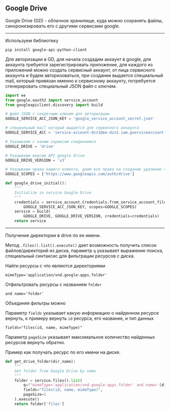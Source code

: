 Google Drive
---

Google Drive (GD) - облачное хранилище, куда можно сохранять файлы, 
синхронизировать его с другими сервисами google.

---

Используем библиотеку

    pip install google-api-python-client

Для авторизации в GD, для начала создадим аккаунт в google, для аккаунта требуется
зарегистрировать приложение, для каждого из приложений можно создать сервисный 
аккаунт, от лица сервисного аккаунта и будем авторизоваться, при создании выдается 
специальный mail, который привязан именно к сервисному аккаунту, потребуется
сгенерировать специальный JSON файл с ключем. 

```python
import ee
from google.oauth2 import service_account
from googleapiclient.discovery import build

# файл JSON с секретным ключем для авторизации
GOOGLE_SERVICE_ACC_JSON_KEY = 'google_service_account_secret.json'

# специальный mail который выдается для сервисного аккаунта
GOOGLE_SERVICE_ACC = 'service-account-dzz1@ee-dzz1.iam.gserviceaccount.com'

# Указываем с каким сервисом соединяемся
GOOGLE_DRIVE = 'drive'

# Указываем версию API google drive
GOOGLE_DRIVE_VERSION = 'v3'

# Указываем права нашего клиента, даем все права на создание удаление чтение
GOOGLE_SCOPES = ['https://www.googleapis.com/auth/drive']

def google_drive_initial():
    """
    Initialize in service Google Drive
    """
    credentials = service_account.Credentials.from_service_account_file(
        GOOGLE_SERVICE_ACC_JSON_KEY, scopes=GOOGLE_SCOPES)
    service = build(
        GOOGLE_DRIVE, GOOGLE_DRIVE_VERSION, credentials=credentials)
    return service
```

---

Получение директории в drive по ее имени.

Метод `.files().list().execute()` дает возможность получить список файлов/директорий
из диска, параметр `q` указывает выражение поиска, специальный синтаксис
для фильтрации ресурсов с диска.

Найти ресурсы с что являются директориями 

    mimeType='application/vnd.google-apps.folder'

Отфильтровать ресурсы с названием `folder`

    and name='folder'

Объединяя фильтры можно

Параметр `fields` указывает какую информацию о найденном ресурсе 
вернуть, к примеру вернуть `id` ресурса, его название, и тип данных 

    fields="files(id, name, mimeType)"

Параметр `pageSize` указывает максимальное количество найденных 
ресурсов вернуть обратно.

Пример как получать ресурс по его имени на диске.

```python
def get_drive_folder(dir_name):
    """
    Get folder from Google Drive by name
    """
    folder = service.files().list(
        q=f"mimeType='application/vnd.google-apps.folder' and name='{dir_name}'",
        fields="files(id, name, mimeType)",
        pageSize=1
    ).execute()
    return folder['files']
```

